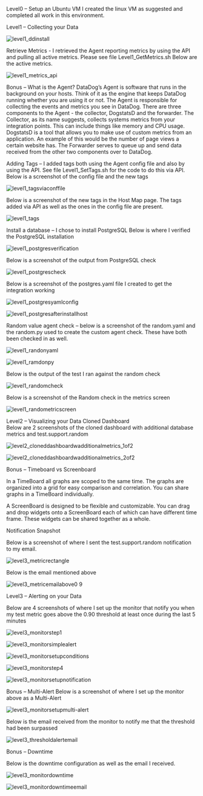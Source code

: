 Level0 – Setup an Ubuntu VM
I created the linux VM as suggested and completed all work in this environment.

Level1 – Collecting your Data

![level1_ddinstall](https://user-images.githubusercontent.com/30450337/28699337-07761752-7317-11e7-8723-a3969e4deb42.PNG)

Retrieve Metrics - I retrieved the Agent reporting metrics by using the API and pulling all active metrics.  Please see file Level1_GetMetrics.sh
Below are the active metrics.

![level1_metrics_api](https://user-images.githubusercontent.com/30450337/28699339-0777223c-7317-11e7-8f13-fef7ba6ae88b.PNG)

Bonus – What is the Agent?
DataDog’s Agent is software that runs in the background on your hosts.  Think of it as the engine that keeps DataDog running whether you are using it or not.  The Agent is responsible for collecting the events and metrics you see in DataDog.  There are three components to the Agent - the collector, DogstatsD and the forwarder.  The Collector, as its name suggests, collects systems metrics from your integration points. This can include things like memory and CPU usage.  DogstatsD is a tool that allows you to make use of custom metrics from an application.  An example of this would be the number of page views a certain website has.  The Forwarder serves to queue up and send data received from the other two components over to DataDog.

Adding Tags – I added tags both using the Agent config file and also by using the API. See file Level1_SetTags.sh for the code to do this via API.  
Below is a screenshot of the config file and the new tags

![level1_tagsviaconffile](https://user-images.githubusercontent.com/30450337/28699354-07d6d04c-7317-11e7-8d90-df7cd38d6bb4.PNG)

Below is a screenshot of the new tags in the Host Map page.  The tags added via API as well as the ones in the config file are present.

![level1_tags](https://user-images.githubusercontent.com/30450337/28699348-07ad9c9a-7317-11e7-8767-2e798f6bcbd3.PNG)

Install a database – I chose to install PostgreSQL
Below is where I verified the PostgreSQL installation

![level1_postgresverification](https://user-images.githubusercontent.com/30450337/28699340-077716ca-7317-11e7-8a24-5d46e7e27638.PNG)

Below is a screenshot of the output from PostgreSQL check

![level1_postgrescheck](https://user-images.githubusercontent.com/30450337/28699336-0775cd60-7317-11e7-91f3-4ce4cbdae528.PNG)

Below is a screenshot of the postgres.yaml file I created to get the integration working

![level1_postgresyamlconfig](https://user-images.githubusercontent.com/30450337/28699342-0791c9fc-7317-11e7-86ef-d8b31431aa1c.PNG)

![level1_postgresafterinstallhost](https://user-images.githubusercontent.com/30450337/28699338-0776afc8-7317-11e7-9234-22a88e0a22ea.PNG)

Random value agent check – below is a screenshot of the random.yaml and the random.py used to create the custom agent check.  These have both been checked in as well.

![level1_randonyaml](https://user-images.githubusercontent.com/30450337/28699346-07943e6c-7317-11e7-973c-0401e3a58123.PNG)

![level1_ramdonpy](https://user-images.githubusercontent.com/30450337/28699344-0793c77a-7317-11e7-8c78-cd41a351dc68.PNG)

Below is the output of the test I ran against the random check

![level1_randomcheck](https://user-images.githubusercontent.com/30450337/28699343-0793b1e0-7317-11e7-88ee-bafc50c2efcb.PNG)

Below is a screenshot of the Random check in the metrics screen

![level1_randometricscreen](https://user-images.githubusercontent.com/30450337/28699345-0793d436-7317-11e7-8216-cf70d1b7666a.PNG)

Level2 – Visualizing your Data
Cloned Dashboard	
Below are 2 screenshots of the cloned dashboard with additional database metrics and test.support.random

![level2_cloneddashboardwadditionalmetrics_1of2](https://user-images.githubusercontent.com/30450337/28699350-07d4ede0-7317-11e7-80ec-b875f2b1b691.PNG)

![level2_cloneddashboardwadditionalmetrics_2of2](https://user-images.githubusercontent.com/30450337/28699351-07d5db9c-7317-11e7-9a24-9cfff876cdf7.PNG)

Bonus – Timeboard vs Screenboard

In a TimeBoard all graphs are scoped to the same time. The graphs are organized into a grid for easy comparison and correlation.  You can share graphs in a TimeBoard individually. 

A ScreenBoard is designed to be flexible and customizable.  You can drag and drop widgets onto a ScreenBoard each of which can have different time frame.  These widgets can be shared together as a whole.

Notification Snapshot

Below is a screenshot of where I sent the test.support.random notification to my email.

![level3_metricrectangle](https://user-images.githubusercontent.com/30450337/28700152-edb8ed12-731b-11e7-9bdd-f3df80dfd317.png)

Below is the email mentioned above

![level3_metricemailabove0 9](https://user-images.githubusercontent.com/30450337/28699352-07d64078-7317-11e7-9d02-5b04e16b6852.PNG)

Level3 – Alerting on your Data

Below are 4 screenshots of where I set up the monitor that notify you when my test metric goes above the 0.90 threshold at least once during the last 5 minutes

![level3_monitorstep1](https://user-images.githubusercontent.com/30450337/28700398-8b14751c-731d-11e7-81bd-e3cb797e8aef.PNG)

![level3_monitorsimplealert](https://user-images.githubusercontent.com/30450337/28699358-07f33598-7317-11e7-8930-dcaad46243cf.PNG)

![level3_monitorsetupconditions](https://user-images.githubusercontent.com/30450337/28699356-07f14a94-7317-11e7-9a94-dde0988c052e.PNG)

![level3_monitorstep4](https://user-images.githubusercontent.com/30450337/28700396-8b0dd4c8-731d-11e7-9f4f-3c5de71ee0d9.png)

![level3_monitorsetupnotification](https://user-images.githubusercontent.com/30450337/28699359-07f344e8-7317-11e7-97a2-48174dcff068.PNG)

Bonus – Multi-Alert
Below is a screenshot of where I set up the monitor above as a Multi-Alert

![level3_monitorsetupmulti-alert](https://user-images.githubusercontent.com/30450337/28699357-07f2db34-7317-11e7-8b75-37f8c68c2479.PNG)

Below is the email received from the monitor to notify me that the threshold had been surpassed

![level3_thresholdalertemail](https://user-images.githubusercontent.com/30450337/28700484-fef9f52e-731d-11e7-9ada-39781ef88541.PNG)

Bonus – Downtime

Below is the downtime configuration as well as the email I received.

![level3_monitordowntime](https://user-images.githubusercontent.com/30450337/28699349-07ca115e-7317-11e7-85f2-5d93e2effd9b.PNG)

![level3_monitordowntimeemail](https://user-images.githubusercontent.com/30450337/28699355-07e9c47c-7317-11e7-9093-54204cbc95fa.PNG)


